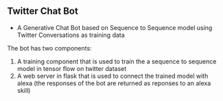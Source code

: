 ## Twitter Chat Bot
- A Generative Chat Bot based on Sequence to Sequence model using Twitter Conversations as training data

The bot has two components:
1) A training component that is used to train the a sequence to sequence model in tensor flow on twitter dataset
2) A web server in flask that is used to connect the trained model with alexa (the responses of the bot are returned as reponses to an alexa skill)
